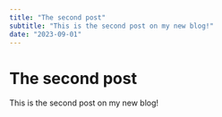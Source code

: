 ```yaml
---
title: "The second post"
subtitle: "This is the second post on my new blog!"
date: "2023-09-01"
---
```


# The second post

This is the second post on my new blog!